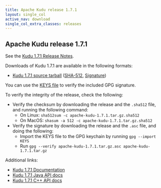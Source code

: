 ```yaml
---
title: Apache Kudu release 1.7.1
layout: single_col
active_nav: download
single_col_extra_classes: releases
---
```


<!--

Licensed to the Apache Software Foundation (ASF) under one
or more contributor license agreements.  See the NOTICE file
distributed with this work for additional information
regarding copyright ownership.  The ASF licenses this file
to you under the Apache License, Version 2.0 (the
"License"); you may not use this file except in compliance
with the License.  You may obtain a copy of the License at

  http://www.apache.org/licenses/LICENSE-2.0

Unless required by applicable law or agreed to in writing,
software distributed under the License is distributed on an
"AS IS" BASIS, WITHOUT WARRANTIES OR CONDITIONS OF ANY
KIND, either express or implied.  See the License for the
specific language governing permissions and limitations
under the License.

-->

## Apache Kudu release 1.7.1

See the [Kudu 1.7.1 Release Notes](docs/release_notes.html).

Downloads of Kudu 1.7.1 are available in the following formats:

* [Kudu 1.7.1 source tarball](http://www.apache.org/dyn/closer.cgi?path=kudu/1.7.1/apache-kudu-1.7.1.tar.gz)
  ([SHA-512](https://archive.apache.org/dist/kudu/1.7.1/apache-kudu-1.7.1.tar.gz.sha512),
  [Signature](https://archive.apache.org/dist/kudu/1.7.1/apache-kudu-1.7.1.tar.gz.asc))

You can use the [KEYS file](https://www.apache.org/dist/kudu/KEYS) to verify the included GPG signature.

To verify the integrity of the release, check the following:

* Verify the checksum by downloading the release and the `.sha512` file, and
  running the following command:
    * On Linux: `sha512sum -c apache-kudu-1.7.1.tar.gz.sha512`
    * On MacOS: `shasum -a 512 -c apache-kudu-1.7.1.tar.gz.sha512`
* Verify the signature by downloading the release and the `.asc` file, and
  doing the following:
    * Import the KEYS file to the GPG keychain by running `gpg --import KEYS`
    * Run `gpg --verify apache-kudu-1.7.1.tar.gz.asc apache-kudu-1.7.1.tar.gz`

Additional links:

* [Kudu 1.7.1 Documentation](docs/)
* [Kudu 1.7.1 Java API docs](apidocs/)
* [Kudu 1.7.1 C++ API docs](cpp-client-api/)

